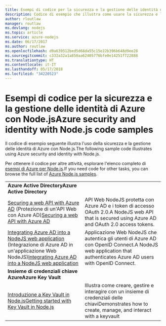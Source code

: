 ```yaml
---
title: Esempi di codice per la sicurezza e la gestione delle identità di Azure con Node.js
description: Codice di esempio che illustra come usare la sicurezza e la gestione delle identità di Azure con Node.js.
author: rloutlaw
manager: routlaw
ms.devlang: nodejs
ms.topic: article
ms.service: azure-nodejs
ms.date: 06/17/2017
ms.author: routlaw
ms.openlocfilehash: d9a639512bed5d68da55c15e22b396b648d9ee28
ms.sourcegitcommit: c332a32a1a850aa62405776bfe0e14251f722888
ms.translationtype: HT
ms.contentlocale: it-IT
ms.lasthandoff: 05/17/2018
ms.locfileid: "34220523"
---
```

# <a name="azure-security-and-identity-with-nodejs-code-samples"></a><span data-ttu-id="7482c-103">Esempi di codice per la sicurezza e la gestione delle identità di Azure con Node.js</span><span class="sxs-lookup"><span data-stu-id="7482c-103">Azure security and identity with Node.js code samples</span></span>

<span data-ttu-id="7482c-104">Il codice di esempio seguente illustra l'uso della sicurezza e la gestione delle identità di Azure con Node.js.</span><span class="sxs-lookup"><span data-stu-id="7482c-104">The following sample code illustrates using Azure security and identity with Node.js.</span></span>

<span data-ttu-id="7482c-105">Per ottenere il codice per altre attività, esplorare l'elenco completo di [esempi di Azure per Node.js](https://azure.microsoft.com/resources/samples/?term=nodejs).</span><span class="sxs-lookup"><span data-stu-id="7482c-105">If you need code for other tasks, you can browse the full list of [Azure Node.js samples](https://azure.microsoft.com/resources/samples/?term=nodejs).</span></span>

| | |
|---|---|
| <span data-ttu-id="7482c-106">**Azure Active Directory**</span><span class="sxs-lookup"><span data-stu-id="7482c-106">**Azure Active Directory**</span></span> ||
| <span data-ttu-id="7482c-107">[Securing a web API with Azure AD](https://azure.microsoft.com/resources/samples/active-directory-node-webapi/) (Protezione di un'API Web con Azure AD)</span><span class="sxs-lookup"><span data-stu-id="7482c-107">[Securing a web API with Azure AD](https://azure.microsoft.com/resources/samples/active-directory-node-webapi/)</span></span> | <span data-ttu-id="7482c-108">API Web NodeJS protetta con Azure AD e i token di accesso OAuth 2.0.</span><span class="sxs-lookup"><span data-stu-id="7482c-108">A NodeJS web API that is secured using Azure AD and OAuth 2.0 access tokens.</span></span> |
| <span data-ttu-id="7482c-109">[Integrating Azure AD into a NodeJS web application](https://azure.microsoft.com/resources/samples/active-directory-node-webapp-openidconnect/) (Integrazione di Azure AD in un'applicazione Web NodeJS)</span><span class="sxs-lookup"><span data-stu-id="7482c-109">[Integrating Azure AD into a NodeJS web application](https://azure.microsoft.com/resources/samples/active-directory-node-webapp-openidconnect/)</span></span> | <span data-ttu-id="7482c-110">Applicazione Web NodeJS che autentica gli utenti di Azure AD con OpenID Connect.</span><span class="sxs-lookup"><span data-stu-id="7482c-110">A NodeJS web application that authenticates Azure AD users with OpenID Connect.</span></span> |
| <span data-ttu-id="7482c-111">**Insieme di credenziali chiave Azure**</span><span class="sxs-lookup"><span data-stu-id="7482c-111">**Azure Key Vault**</span></span> ||
| [<span data-ttu-id="7482c-112">Introduzione a Key Vault in Node.js</span><span class="sxs-lookup"><span data-stu-id="7482c-112">Getting started with Key Vault in Node.js</span></span>](https://azure.microsoft.com/resources/samples/key-vault-node-getting-started/) | <span data-ttu-id="7482c-113">Illustra come creare, gestire e interagire con un insieme di credenziali delle chiavi</span><span class="sxs-lookup"><span data-stu-id="7482c-113">Demonstrates how to create, manage, and interact with a keyvault</span></span> |
